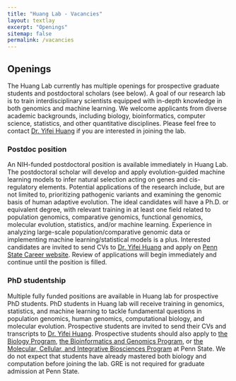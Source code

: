 ```yaml
---
title: "Huang Lab - Vacancies"
layout: textlay
excerpt: "Openings"
sitemap: false
permalink: /vacancies
---
```


## Openings

The Huang Lab currently has multiple openings for prospective graduate students and postdoctoral scholars (see below). A goal of our research lab is to train interdisciplinary scientists equipped with in-depth knowledge in both genomics and machine learning. 
We welcome applicants from diverse academic backgrounds, including biology, bioinformatics, computer science, statistics, and other quantitative disciplines. Please feel free to contact <a href="mailto:yuh371@psu.edu">Dr. Yifei Huang</a> if you are interested in joining the lab.

### Postdoc position

An NIH-funded postdoctoral position is available immediately in Huang Lab. The postdoctoral scholar will develop and apply evolution-guided machine learning models to infer natural selection acting on genes and cis-regulatory elements. Potential applications of the research include, but are not limited to, prioritizing pathogenic variants and examining the genomic basis of human adaptive evolution. The ideal candidates will have a Ph.D. or equivalent degree, with relevant training in at least one field related to population genomics, comparative genomics, functional genomics, molecular evolution, statistics, and/or machine learning. Experience in analyzing large-scale population/comparative genomic data or implementing machine learning/statistical models is a plus. Interested candidates are invited to send CVs to <a href="mailto:yuh371@psu.edu">Dr. Yifei Huang</a> and apply on <a href="https://psu.wd1.myworkdayjobs.com/en-US/PSU_Academic/job/University-Park-Campus/Postdoctoral-Scholar---Huang-Lab_REQ_0000016863-2">Penn State Career website</a>. Review of applications will begin immediately and continue until the position is filled.

### PhD studentship

Multiple fully funded positions are available in Huang lab for prospective PhD students. PhD students in Huang lab will receive training in genomics, statistics, and machine learning to tackle fundamental questions in population genomics, human genomics, computational biology, and molecular evolution.
Prospective students are invited to send their CVs and transcripts to <a href="mailto:yuh371@psu.edu">Dr. Yifei Huang</a>. Prospective students should also apply to <a href="https://bio.psu.edu/graduate-portal/join-our-program/the-biology-graduate-program-at-penn-state">the Biology Program</a>, <a href="https://www.huck.psu.edu/graduate-programs/bioinformatics-and-genomics">the Bioinformatics and Genomics Program</a>, or <a href="https://www.huck.psu.edu/graduate-programs/molecular-cellular-and-integrative-biosciences">the Molecular, Cellular, and Integrative Biosciences Program</a> at Penn State. 
We do not expect that students have already mastered both biology and computation before joining the lab. GRE is not required for graduate admission at Penn State.
